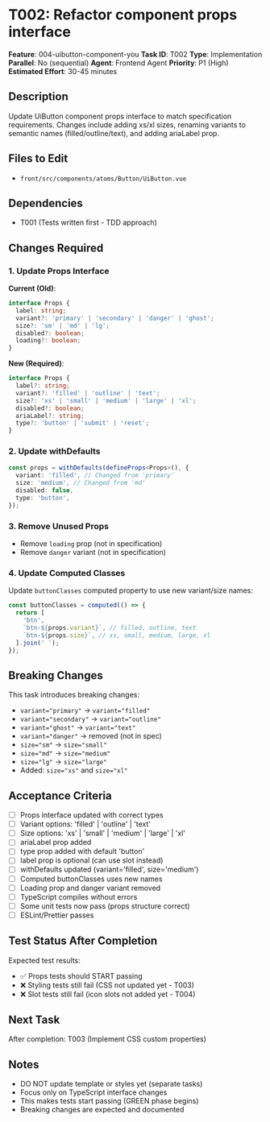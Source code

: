 # T002: Refactor component props interface

**Feature**: 004-uibutton-component-you
**Task ID**: T002
**Type**: Implementation
**Parallel**: No (sequential)
**Agent**: Frontend Agent
**Priority**: P1 (High)
**Estimated Effort**: 30-45 minutes

## Description

Update UiButton component props interface to match specification requirements. Changes include adding xs/xl sizes, renaming variants to semantic names (filled/outline/text), and adding ariaLabel prop.

## Files to Edit

- `front/src/components/atoms/Button/UiButton.vue`

## Dependencies

- T001 (Tests written first - TDD approach)

## Changes Required

### 1. Update Props Interface

**Current (Old)**:

```typescript
interface Props {
  label: string;
  variant?: 'primary' | 'secondary' | 'danger' | 'ghost';
  size?: 'sm' | 'md' | 'lg';
  disabled?: boolean;
  loading?: boolean;
}
```

**New (Required)**:

```typescript
interface Props {
  label?: string;
  variant?: 'filled' | 'outline' | 'text';
  size?: 'xs' | 'small' | 'medium' | 'large' | 'xl';
  disabled?: boolean;
  ariaLabel?: string;
  type?: 'button' | 'submit' | 'reset';
}
```

### 2. Update withDefaults

```typescript
const props = withDefaults(defineProps<Props>(), {
  variant: 'filled', // Changed from 'primary'
  size: 'medium', // Changed from 'md'
  disabled: false,
  type: 'button',
});
```

### 3. Remove Unused Props

- Remove `loading` prop (not in specification)
- Remove `danger` variant (not in specification)

### 4. Update Computed Classes

Update `buttonClasses` computed property to use new variant/size names:

```typescript
const buttonClasses = computed(() => {
  return [
    'btn',
    `btn-${props.variant}`, // filled, outline, text
    `btn-${props.size}`, // xs, small, medium, large, xl
  ].join(' ');
});
```

## Breaking Changes

This task introduces breaking changes:

- `variant="primary"` → `variant="filled"`
- `variant="secondary"` → `variant="outline"`
- `variant="ghost"` → `variant="text"`
- `variant="danger"` → removed (not in spec)
- `size="sm"` → `size="small"`
- `size="md"` → `size="medium"`
- `size="lg"` → `size="large"`
- Added: `size="xs"` and `size="xl"`

## Acceptance Criteria

- [ ] Props interface updated with correct types
- [ ] Variant options: 'filled' | 'outline' | 'text'
- [ ] Size options: 'xs' | 'small' | 'medium' | 'large' | 'xl'
- [ ] ariaLabel prop added
- [ ] type prop added with default 'button'
- [ ] label prop is optional (can use slot instead)
- [ ] withDefaults updated (variant='filled', size='medium')
- [ ] Computed buttonClasses uses new names
- [ ] Loading prop and danger variant removed
- [ ] TypeScript compiles without errors
- [ ] Some unit tests now pass (props structure correct)
- [ ] ESLint/Prettier passes

## Test Status After Completion

Expected test results:

- ✅ Props tests should START passing
- ❌ Styling tests still fail (CSS not updated yet - T003)
- ❌ Slot tests still fail (icon slots not added yet - T004)

## Next Task

After completion: T003 (Implement CSS custom properties)

## Notes

- DO NOT update template or styles yet (separate tasks)
- Focus only on TypeScript interface changes
- This makes tests start passing (GREEN phase begins)
- Breaking changes are expected and documented
